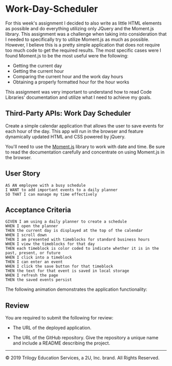 # Work-Day-Scheduler

For this week's assignment I decided to also write as little HTML elements as possible and do everything utilizing only JQuery and the Moment.js library. This assignment was a challenge when taking into consideration that I needed to specifically try to utilize  Moment.js as much as possible. However, I believe this is a pretty simple application that does not require too much code to get the required results. The most specific cases were I found Moment.js to be the most useful were the following: 

- Getting the current day
- Getting the current hour
- Comparing the current hour and the work day hours
- Obtaining a properly formatted hour for the hour works

This assignment was very important to understand how to read Code Libraries' documentation and utilize what I need to achieve my goals.

## Third-Party APIs: Work Day Scheduler

Create a simple calendar application that allows the user to save events for each hour of the day. This app will run in the browser and feature dynamically updated HTML and CSS powered by jQuery.

You'll need to use the [Moment.js](https://momentjs.com/) library to work with date and time. Be sure to read the documentation carefully and concentrate on using Moment.js in the browser.

## User Story

```
AS AN employee with a busy schedule
I WANT to add important events to a daily planner
SO THAT I can manage my time effectively
```

## Acceptance Criteria

```
GIVEN I am using a daily planner to create a schedule
WHEN I open the planner
THEN the current day is displayed at the top of the calendar
WHEN I scroll down
THEN I am presented with timeblocks for standard business hours
WHEN I view the timeblocks for that day
THEN each timeblock is color coded to indicate whether it is in the past, present, or future
WHEN I click into a timeblock
THEN I can enter an event
WHEN I click the save button for that timeblock
THEN the text for that event is saved in local storage
WHEN I refresh the page
THEN the saved events persist
```

The following animation demonstrates the application functionality:

## Review

You are required to submit the following for review:

* The URL of the deployed application.

* The URL of the GitHub repository. Give the repository a unique name and include a README describing the project.

- - -
© 2019 Trilogy Education Services, a 2U, Inc. brand. All Rights Reserved.
